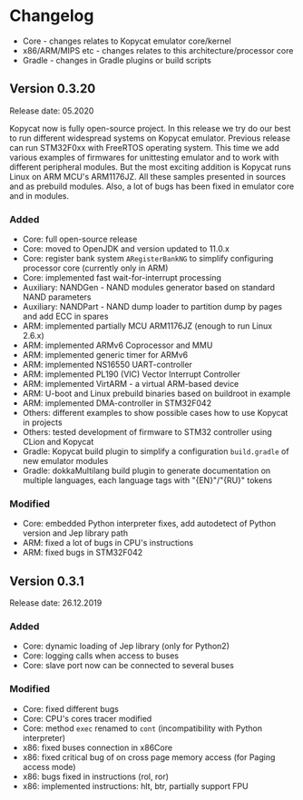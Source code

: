 # Changelog

- Core - changes relates to Kopycat emulator core/kernel
- x86/ARM/MIPS etc - changes relates to this architecture/processor core
- Gradle - changes in Gradle plugins or build scripts

## Version 0.3.20

Release date:  05.2020

Kopycat now is fully open-source project. In this release we try do our best to run different widespread systems on Kopycat emulator. Previous release can run STM32F0xx with FreeRTOS operating system. This time we add various examples of firmwares for unittesting emulator and to work with different peripheral modules. But the most exciting addition is Kopycat runs Linux on ARM MCU's ARM1176JZ. All these samples presented in sources and as prebuild modules. Also, a lot of bugs has been fixed in emulator core and in modules.

### Added

- Core: full open-source release
- Core: moved to OpenJDK and version updated to 11.0.x
- Core: register bank system `ARegisterBankNG` to simplify configuring processor core (currently only in ARM)
- Core: implemented fast wait-for-interrupt processing
- Auxiliary: NANDGen - NAND modules generator based on standard NAND parameters
- Auxiliary: NANDPart - NAND dump loader to partition dump by pages and add ECC in spares  
- ARM: implemented partially MCU ARM1176JZ (enough to run Linux 2.6.x)
- ARM: implemented ARMv6 Coprocessor and MMU
- ARM: implemented generic timer for ARMv6
- ARM: implemented NS16550 UART-controller
- ARM: implemented PL190 (VIC) Vector Interrupt Controller
- ARM: implemented VirtARM - a virtual ARM-based device
- ARM: U-boot and Linux prebuild binaries based on buildroot in example 
- ARM: implemented DMA-controller in STM32F042
- Others: different examples to show possible cases how to use Kopycat in projects
- Others: tested development of firmware to STM32 controller using CLion and Kopycat
- Gradle: Kopycat build plugin to simplify a configuration `build.gradle` of new emulator modules
- Gradle: dokkaMultilang build plugin to generate documentation on multiple languages, each language tags with "{EN}"/"{RU}" tokens

### Modified

- Core: embedded Python interpreter fixes, add autodetect of Python version and Jep library path
- ARM: fixed a lot of bugs in CPU's instructions
- ARM: fixed bugs in STM32F042

## Version 0.3.1
 
Release date:  26.12.2019

### Added

- Core: dynamic loading of Jep library (only for Python2)
- Core: logging calls when access to buses
- Core: slave port now can be connected to several buses

### Modified

- Core: fixed different bugs
- Core: CPU's cores tracer modified
- Core: method `exec` renamed to `cont` (incompatibility with Python interpreter)
- x86: fixed buses connection in x86Core 
- x86: fixed critical bug of on cross page memory access (for Paging access mode)
- x86: bugs fixed in instructions (rol, ror) 
- x86: implemented instructions: hlt, btr, partially support FPU
